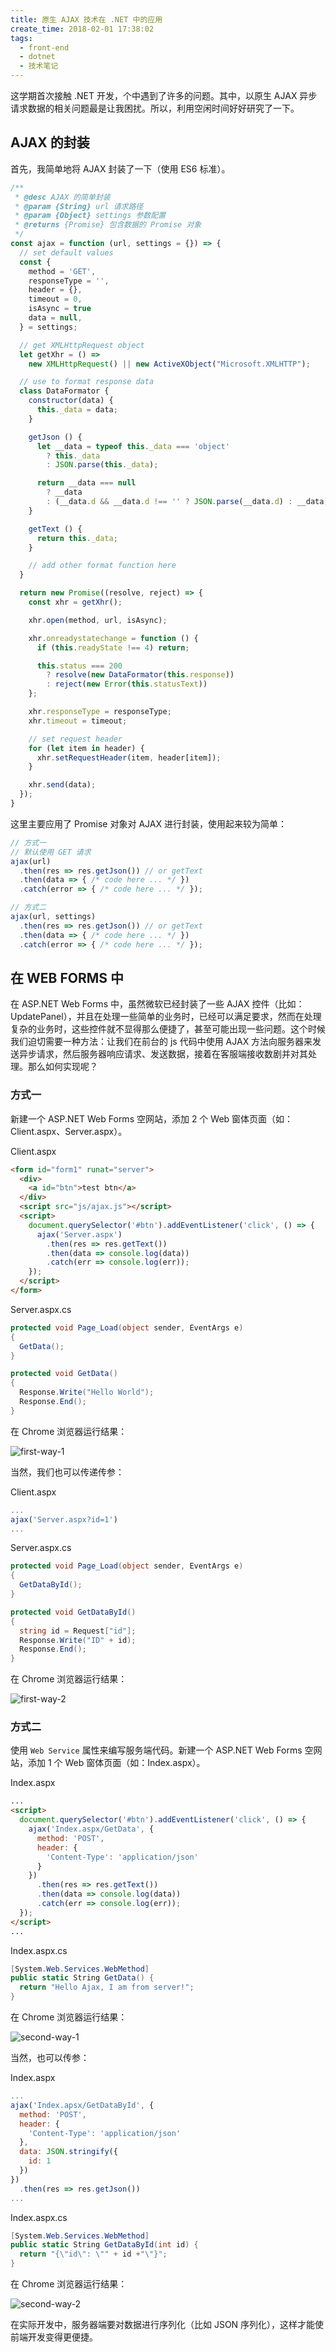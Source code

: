 ```yaml
---
title: 原生 AJAX 技术在 .NET 中的应用
create_time: 2018-02-01 17:38:02
tags:
  - front-end
  - dotnet
  - 技术笔记
---
```


这学期首次接触 .NET 开发，个中遇到了许多的问题。其中，以原生 AJAX 异步请求数据的相关问题最是让我困扰。所以，利用空闲时间好好研究了一下。

## AJAX 的封装

首先，我简单地将 AJAX 封装了一下（使用 ES6 标准）。

<!-- more -->

``` js
/**
 * @desc AJAX 的简单封装
 * @param {String} url 请求路径
 * @param {Object} settings 参数配置
 * @returns {Promise} 包含数据的 Promise 对象
 */
const ajax = function (url, settings = {}) => {
  // set default values
  const {
    method = 'GET',
    responseType = '',
    header = {},
    timeout = 0,
    isAsync = true
    data = null,
  } = settings;

  // get XMLHttpRequest object
  let getXhr = () =>
    new XMLHttpRequest() || new ActiveXObject("Microsoft.XMLHTTP");

  // use to format response data
  class DataFormator {
    constructor(data) {
      this._data = data;
    }

    getJson () {
      let __data = typeof this._data === 'object'
        ? this._data
        : JSON.parse(this._data);

      return __data === null
        ? __data
        : (__data.d && __data.d !== '' ? JSON.parse(__data.d) : __data);
    }

    getText () {
      return this._data;
    }

    // add other format function here
  }

  return new Promise((resolve, reject) => {
    const xhr = getXhr();

    xhr.open(method, url, isAsync);

    xhr.onreadystatechange = function () {
      if (this.readyState !== 4) return;

      this.status === 200
        ? resolve(new DataFormator(this.response))
        : reject(new Error(this.statusText))
    };

    xhr.responseType = responseType;
    xhr.timeout = timeout;

    // set request header
    for (let item in header) {
      xhr.setRequestHeader(item, header[item]);
    }

    xhr.send(data);
  });
}
```

这里主要应用了 Promise 对象对 AJAX 进行封装，使用起来较为简单：

``` js
// 方式一
// 默认使用 GET 请求
ajax(url)
  .then(res => res.getJson()) // or getText
  .then(data => { /* code here ... */ })
  .catch(error => { /* code here ... */ });

// 方式二
ajax(url, settings)
  .then(res => res.getJson()) // or getText
  .then(data => { /* code here ... */ })
  .catch(error => { /* code here ... */ });
```

## 在 WEB FORMS 中

在 ASP.NET Web Forms 中，虽然微软已经封装了一些 AJAX 控件（比如：UpdatePanel），并且在处理一些简单的业务时，已经可以满足要求，然而在处理复杂的业务时，这些控件就不显得那么便捷了，甚至可能出现一些问题。这个时候我们迫切需要一种方法：让我们在前台的 js 代码中使用 AJAX 方法向服务器来发送异步请求，然后服务器响应请求、发送数据，接着在客服端接收数剧并对其处理。那么如何实现呢？

### 方式一

新建一个 ASP.NET Web Forms 空网站，添加 2 个 Web 窗体页面（如：Client.aspx、Server.aspx）。

Client.aspx
``` html
<form id="form1" runat="server">
  <div>
    <a id="btn">test btn</a>
  </div>
  <script src="js/ajax.js"></script>
  <script>
    document.querySelector('#btn').addEventListener('click', () => {
      ajax('Server.aspx')
        .then(res => res.getText())
        .then(data => console.log(data))
        .catch(err => console.log(err));
    });
  </script>
</form>
```

Server.aspx.cs
``` csharp
protected void Page_Load(object sender, EventArgs e)
{
  GetData();
}

protected void GetData()
{
  Response.Write("Hello World");
  Response.End();
}
```

在 Chrome 浏览器运行结果：

![first-way-1](./first-way-1.png)

当然，我们也可以传递传参：

Client.aspx
``` js
...
ajax('Server.aspx?id=1')
...
```

Server.aspx.cs
``` csharp
protected void Page_Load(object sender, EventArgs e)
{
  GetDataById();
}

protected void GetDataById()
{
  string id = Request["id"];
  Response.Write("ID" + id);
  Response.End();
}
```

在 Chrome 浏览器运行结果：

![first-way-2](./first-way-2.png)

### 方式二

使用 `Web Service` 属性来编写服务端代码。新建一个 ASP.NET Web Forms 空网站，添加 1 个 Web 窗体页面（如：Index.aspx）。

Index.aspx
``` html
...
<script>
  document.querySelector('#btn').addEventListener('click', () => {
    ajax('Index.aspx/GetData', {
      method: 'POST',
      header: {
        'Content-Type': 'application/json'
      }
    })
      .then(res => res.getText())
      .then(data => console.log(data))
      .catch(err => console.log(err));
  });
</script>
...
```

Index.aspx.cs
``` csharp
[System.Web.Services.WebMethod]
public static String GetData() {
  return "Hello Ajax, I am from server!";
}
```

在 Chrome 浏览器运行结果：

![second-way-1](./second-way-1.png)

当然，也可以传参：

Index.aspx
``` js
...
ajax('Index.apsx/GetDataById', {
  method: 'POST',
  header: {
    'Content-Type': 'application/json'
  },
  data: JSON.stringify({
    id: 1
  })
})
  .then(res => res.getJson())
...
```

Index.aspx.cs
``` csharp
[System.Web.Services.WebMethod]
public static String GetDataById(int id) {
  return "{\"id\": \"" + id +"\"}";
}
```

在 Chrome 浏览器运行结果：

![second-way-2](./second-way-2.png)

在实际开发中，服务器端要对数据进行序列化（比如 JSON 序列化），这样才能使前端开发变得更便捷。
